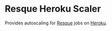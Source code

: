 Resque Heroku Scaler
=======================

Provides autoscaling for [Resque](http://github.com/defunkt/resque) jobs on [Heroku](http://devcenter.heroku.com/articles/cedar).
